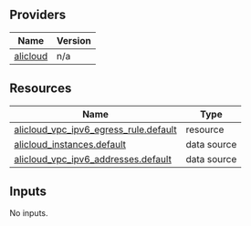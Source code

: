 <!-- BEGIN_TF_DOCS -->
## Providers

| Name | Version |
|------|---------|
| <a name="provider_alicloud"></a> [alicloud](#provider\_alicloud) | n/a |

## Resources

| Name | Type |
|------|------|
| [alicloud_vpc_ipv6_egress_rule.default](https://registry.terraform.io/providers/hashicorp/alicloud/latest/docs/resources/vpc_ipv6_egress_rule) | resource |
| [alicloud_instances.default](https://registry.terraform.io/providers/hashicorp/alicloud/latest/docs/data-sources/instances) | data source |
| [alicloud_vpc_ipv6_addresses.default](https://registry.terraform.io/providers/hashicorp/alicloud/latest/docs/data-sources/vpc_ipv6_addresses) | data source |

## Inputs

No inputs.
<!-- END_TF_DOCS -->    